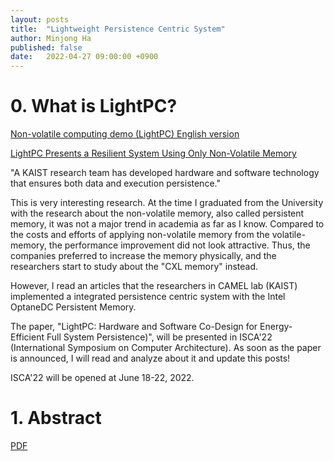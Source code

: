 ```yaml
---
layout: posts
title:  "Lightweight Persistence Centric System"
author: Minjong Ha
published: false
date:   2022-04-27 09:00:00 +0900
---
```


# 0. What is LightPC?

[Non-volatile computing demo (LightPC) English version](https://www.youtube.com/watch?v=HzYe_xooOKk&feature=emb_title)

[LightPC Presents a Resilient System Using Only Non-Volatile Memory](https://news.kaist.ac.kr/newsen/html/news/?GotoPage=1&list_e_date=&list_s_date=&mng_no=20111&mode=V&skey=&sval=)

"A KAIST research team has developed hardware and software technology that ensures both data and execution persistence."

This is very interesting research.
At the time I graduated from the University with the research about the non-volatile memory, also called persistent memory, it was not a major trend in academia as far as I know.
Compared to the costs and efforts of applying non-volatile memory from the volatile-memory, the performance improvement did not look attractive.
Thus, the companies preferred to increase the memory physically, and the researchers start to study about the "CXL memory" instead.

However, I read an articles that the researchers in CAMEL lab (KAIST) implemented a integrated persistence centric system with the Intel OptaneDC Persistent Memory.

The paper, "LightPC: Hardware and Software Co-Design for Energy-Efficient Full System Persistence)", will be presented in ISCA'22 (International Symposium on Computer Architecture).
As soon as the paper is announced, I will read and analyze about it and update this posts!

ISCA'22 will be opened at June 18-22, 2022.

# 1. Abstract

[PDF](https://dl.acm.org/doi/pdf/10.1145/3470496.3527397)

